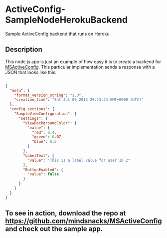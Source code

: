 ActiveConfig-SampleNodeHerokuBackend
====================================

Sample ActiveConfig backend that runs on Heroku.

## Description
This node.js app is just an example of how easy it is to create a backend for [MSActiveConfig](https://github.com/mindsnacks/MSActiveConfig).
This particular implementation sends a response with a JSON that looks like this:

```json

{
  "meta": {
    "format_version_string": "1.0",
    "creation_time": "Sat Jul 06 2013 20:13:24 GMT+0000 (UTC)"
  },
  "config_sections": {
    "SampleViewConfiguration": {
      "settings": {
        "ViewBackgroundColor": {
          "value": {
            "red": 0.4,
            "green": 0.07,
            "blue": 0.5
          }
        },
        "LabelText": {
          "value": "This is a label value for user ID 2"
        },
        "ButtonEnabled": {
          "value": false
        }
      }
    }
  }
}
```

## To see in action, download the repo at https://github.com/mindsnacks/MSActiveConfig and check out the sample app.
